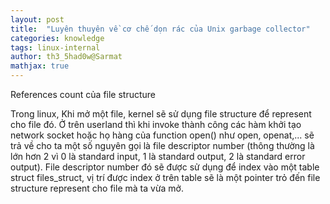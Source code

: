 ```yaml
---
layout: post
title:  "Luyên thuyên về cơ chế dọn rác của Unix garbage collector"
categories: knowledge
tags: linux-internal
author: th3_5had0w@Sarmat
mathjax: true
---
```


References count của file structure

Trong linux, Khi mở một file, kernel sẽ sử dụng file structure để represent cho file đó. Ở trên userland thì khi invoke thành công các hàm khởi tạo network socket hoặc họ hàng của function open() như open, openat,... sẽ trả về cho ta một số nguyên gọi là file descriptor number (thông thường là lớn hơn 2 vì 0 là standard input, 1 là standard output, 2 là standard error output). File descriptor number đó sẽ được sử dụng để index vào một table struct files_struct, vị trí được index ở trên table sẽ là một pointer trỏ đến file structure represent cho file mà ta vừa mở.